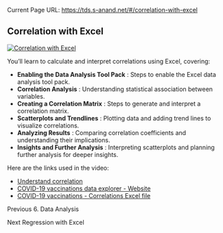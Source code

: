 Current Page URL: https://tds.s-anand.net/#/correlation-with-excel

## Correlation with Excel

[![Correlation with
Excel](https://i.ytimg.com/vi_webp/lXHCyhO7DmY/sddefault.webp)](https://youtu.be/lXHCyhO7DmY)

You’ll learn to calculate and interpret correlations using Excel, covering:

  * **Enabling the Data Analysis Tool Pack** : Steps to enable the Excel data analysis tool pack.
  * **Correlation Analysis** : Understanding statistical association between variables.
  * **Creating a Correlation Matrix** : Steps to generate and interpret a correlation matrix.
  * **Scatterplots and Trendlines** : Plotting data and adding trend lines to visualize correlations.
  * **Analyzing Results** : Comparing correlation coefficients and understanding their implications.
  * **Insights and Further Analysis** : Interpreting scatterplots and planning further analysis for deeper insights.

Here are the links used in the video:

  * [Understand correlation](https://www.khanacademy.org/math/ap-statistics/bivariate-data-ap/correlation-coefficient-r/v/correlation-coefficient-intuition-examples)
  * [COVID-19 vaccinations data explorer - Website](https://ourworldindata.org/covid-vaccinations?country=OWID_WRL)
  * [COVID-19 vaccinations - Correlations Excel file](https://docs.google.com/spreadsheets/d/1_vQF2i5ubKmHQMBqoTwsu6AlevWsQtTD/view#gid=790744269)

Previous 6\. Data Analysis

Next Regression with Excel

